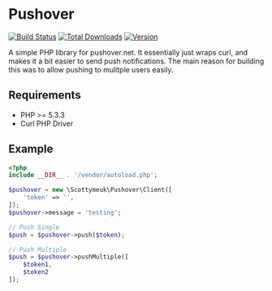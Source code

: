 Pushover
========

[![Build Status](https://travis-ci.org/scottymeuk/pushover.png?branch=master)](https://travis-ci.org/scottymeuk/pushover)
[![Total Downloads](https://poser.pugx.org/scottymeuk/pushover/d/total.png)](https://packagist.org/scottymeuk/pushover)
[![Version](https://poser.pugx.org/scottymeuk/pushover/version.png)](https://packagist.org/scottymeuk/pushover)

A simple PHP library for pushover.net. It essentially just wraps curl, and makes it a bit easier to send push notifications. The main reason for building this was to allow pushing to mulitple users easily.  

## Requirements
 - PHP >= 5.3.3
 - Curl PHP Driver
 

## Example

```php
<?php
include __DIR__ . '/vendor/autoload.php';

$pushover = new \Scottymeuk\Pushover\Client([
    'token' => '',
]);
$pushover->message = 'testing';

// Push Single
$push = $pushover->push($token);

// Push Multiple
$push = $pushover->pushMultiple([
    $token1,
    $token2
]);
```
